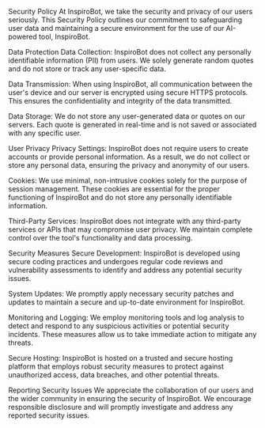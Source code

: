 Security Policy
At InspiroBot, we take the security and privacy of our users seriously. This Security Policy outlines our commitment to safeguarding user data and maintaining a secure environment for the use of our AI-powered tool, InspiroBot.

Data Protection
Data Collection: InspiroBot does not collect any personally identifiable information (PII) from users. We solely generate random quotes and do not store or track any user-specific data.

Data Transmission: When using InspiroBot, all communication between the user's device and our server is encrypted using secure HTTPS protocols. This ensures the confidentiality and integrity of the data transmitted.

Data Storage: We do not store any user-generated data or quotes on our servers. Each quote is generated in real-time and is not saved or associated with any specific user.

User Privacy
Privacy Settings: InspiroBot does not require users to create accounts or provide personal information. As a result, we do not collect or store any personal data, ensuring the privacy and anonymity of our users.

Cookies: We use minimal, non-intrusive cookies solely for the purpose of session management. These cookies are essential for the proper functioning of InspiroBot and do not store any personally identifiable information.

Third-Party Services: InspiroBot does not integrate with any third-party services or APIs that may compromise user privacy. We maintain complete control over the tool's functionality and data processing.

Security Measures
Secure Development: InspiroBot is developed using secure coding practices and undergoes regular code reviews and vulnerability assessments to identify and address any potential security issues.

System Updates: We promptly apply necessary security patches and updates to maintain a secure and up-to-date environment for InspiroBot.

Monitoring and Logging: We employ monitoring tools and log analysis to detect and respond to any suspicious activities or potential security incidents. These measures allow us to take immediate action to mitigate any threats.

Secure Hosting: InspiroBot is hosted on a trusted and secure hosting platform that employs robust security measures to protect against unauthorized access, data breaches, and other potential threats.

Reporting Security Issues
We appreciate the collaboration of our users and the wider community in ensuring the security of InspiroBot. We encourage responsible disclosure and will promptly investigate and address any reported security issues.

